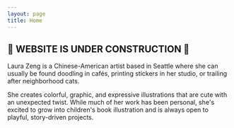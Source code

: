 ```yaml
---
layout: page
title: Home
---
```



## 🚧 WEBSITE IS UNDER CONSTRUCTION 🚧

Laura Zeng is a Chinese-American artist based in Seattle where she can usually be found doodling in cafés, printing stickers in her studio, or trailing after neighborhood cats.

She creates colorful, graphic, and expressive illustrations that are cute with an unexpected twist. While much of her work has been personal, she's excited to grow into children's book illustration and is always open to playful, story-driven projects.


